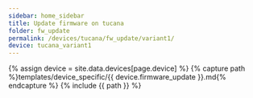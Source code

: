 ```yaml
---
sidebar: home_sidebar
title: Update firmware on tucana
folder: fw_update
permalink: /devices/tucana/fw_update/variant1/
device: tucana_variant1
---
```

{% assign device = site.data.devices[page.device] %}
{% capture path %}templates/device_specific/{{ device.firmware_update }}.md{% endcapture %}
{% include {{ path }} %}

